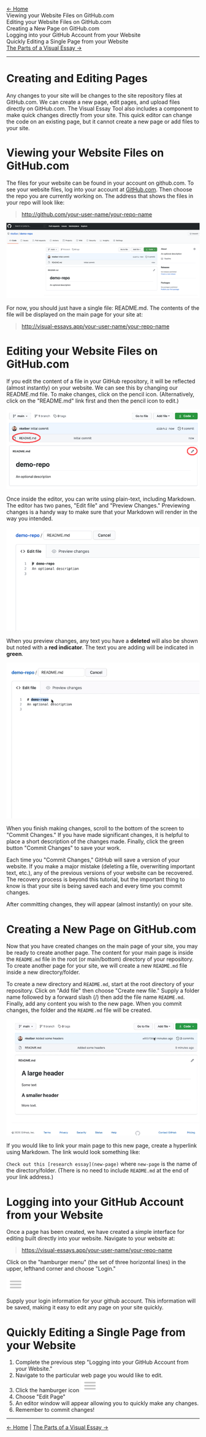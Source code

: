[<- Home](https://docs.visual-essays.app/) <br />
Viewing your Website Files on GitHub.com <br />
Editing your Website Files on GitHub.com <br />
Creating a New Page on GitHub.com <br />
Logging into your GitHub Account from your Website <br />
Quickly Editing a Single Page from your Website <br />
[The Parts of a Visual Essay ->](https://docs.visual-essays.app/parts-of-essay)
____

# Creating and Editing Pages

Any changes to your site will be changes to the site repository files at GitHub.com. We can create a new page, edit pages, and upload files directly on GitHub.com. The Visual Essay Tool also includes a component to make quick changes directly from your site. This quick editor can change the code on an existing page, but it cannot create a new page or add files to your site. 

# Viewing your Website Files on GitHub.com

The files for your website can be found in your account on github.com. To see your website files, log into your account at [GitHub.com](https://github.com). Then choose the repo you are currently working on. The address that shows the files in your repo will look like:
> http://github.com/your-user-name/your-repo-name

![GitHub files in a new repo](github-new-repo.png)

For now, you should just have a single file: README.md. The contents of the file will be displayed on the main page for your site at:
> http://visual-essays.app/your-user-name/your-repo-name

# Editing your Website Files on GitHub.com

If you edit the content of a file in your GitHub repository, it will be reflected (almost instantly) on your website. We can see this by changing our README.md file. To make changes, click on the pencil icon. (Alternatively, click on the "README.md" link first and then the pencil icon to edit.)

![Click on the pencil to edit](edit-readme.png)

Once inside the editor, you can write using plain-text, including Markdown. The editor has two panes, "Edit file" and "Preview Changes." Previewing changes is a handy way to make sure that your Markdown will render in the way you intended.

!["Edit File" and "Preview Changes"](preview-changes.png)

When you preview changes, any text you have a **deleted** will also be shown but noted with a **red indicator**. The text you are adding will be indicated in **green**.

![Preview and Commit Changes](making-changes-in-github.gif)

When you finish making changes, scroll to the bottom of the screen to "Commit Changes." If you have made significant changes, it is helpful to place a short description of the changes made. Finally, click the green button "Commit Changes" to save your work.

Each time you "Commit Changes," GitHub will save a version of your website. If you make a major mistake (deleting a file, overwriting important text, etc.), any of the previous versions of your website can be recovered. The recovery process is beyond this tutorial, but the important thing to know is that your site is being saved each and every time you commit changes.

After committing changes, they will appear (almost instantly) on your site.

# Creating a New Page on GitHub.com

Now that you have created changes on the main page of your site, you may be ready to create another page. The content for your main page is inside the `README.md` file in the root (or main/bottom) directory of your repository. To create another page for your site, we will create a new `README.md` file inside a new directory/folder.

To create a new directory and `README.md`, start at the root directory of your repository. Click on "Add file" then choose "Create new file." Supply a folder name followed by a forward slash (/) then add the file name `README.md`. Finally, add any content you wish to the new page. When you commit changes, the folder and the `README.md` file will be created.

![Creating a New Page](create-new-page.gif)

If you would like to link your main page to this new page, create a hyperlink using Markdown. The link would look something like:

`Check out this [research essay](new-page)` 
where `new-page` is the name of the directory/folder. (There is no need to include `README.md` at the end of your link address.)

# Logging into your GitHub Account from your Website

Once a page has been created, we have created a simple interface for editing built directly into your website. Navigate to your website at:

>https://visual-essays.app/your-user-name/your-repo-name

Click on the "hamburger menu" (the set of three horizontal lines) in the upper, lefthand corner and choose "Login." 

![Hamburger Menu](hamburger.png)

Supply your login information for your github account. This information will be saved, making it easy to edit any page on your site quickly.

# Quickly Editing a Single Page from your Website

1. Complete the previous step "Logging into your GitHub Account from your Website." 
2. Navigate to the particular web page you would like to edit.
3. Click the hamburger icon ![Hamburger Menu](hamburger.png)
4. Choose "Edit Page"
5. An editor window will appear allowing you to quickly make any changes.
6. Remember to commit changes!
___
[<- Home](https://docs.visual-essays.app/) | [The Parts of a Visual Essay ->](https://docs.visual-essays.app/parts-of-essay)
